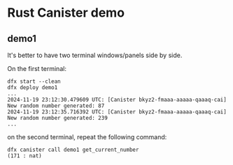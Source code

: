 # Rust Canister demo

## demo1

It's better to have two terminal windows/panels side by side.

On the first terminal:

```
dfx start --clean
dfx deploy demo1
...
2024-11-19 23:12:30.479609 UTC: [Canister bkyz2-fmaaa-aaaaa-qaaaq-cai] New random number generated: 87
2024-11-19 23:12:35.716392 UTC: [Canister bkyz2-fmaaa-aaaaa-qaaaq-cai] New random number generated: 239
...
```

on the second terminal, repeat the following command:

```
dfx canister call demo1 get_current_number
(171 : nat)
```
